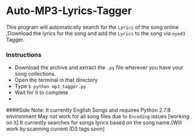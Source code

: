 Auto-MP3-Lyrics-Tagger
======================

This program will automatically search for the `Lyrics` of the song online ,Download the lyrics for the song and add the `Lyrics` to the song via `eyed3` Tagger.

### Instructions
* Download the archive and extract the `.py` file wherever you have your song collections.
* Open the terminal in that directory
* Type `$ python mp3_tagger.py` 
* Wait for it to complete
* 

####Side Note:
It currently English Songs and requires Python 2.7.8 environment
May not work for all song files due to `Encoding` issues [working on it]
It currently searches for songs lyrics based on the song name.[Will work by scanning current ID3 tags soon]
